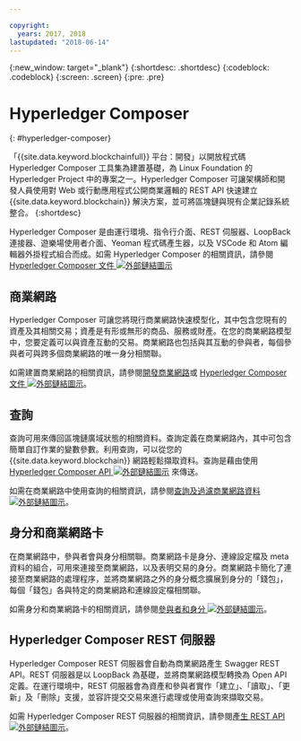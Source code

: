 ```yaml
---

copyright:
  years: 2017, 2018
lastupdated: "2018-06-14"
---
```


{:new_window: target="_blank"}
{:shortdesc: .shortdesc}
{:codeblock: .codeblock}
{:screen: .screen}
{:pre: .pre}


# Hyperledger Composer
{: #hyperledger-composer}

「{{site.data.keyword.blockchainfull}} 平台：開發」以開放程式碼 Hyperledger Composer 工具集為建置基礎，為 Linux Foundation 的 Hyperledger Project 中的專案之一。Hyperledger Composer 可讓架構師和開發人員使用對 Web 或行動應用程式公開商業邏輯的 REST API 快速建立 {{site.data.keyword.blockchain}} 解決方案，並可將區塊鏈與現有企業記錄系統整合。
{:shortdesc}

Hyperledger Composer 是由運行環境、指令行介面、REST 伺服器、LoopBack 連接器、遊樂場使用者介面、Yeoman 程式碼產生器，以及 VSCode 和 Atom 編輯器外掛程式組合而成。如需 Hyperledger Composer 的相關資訊，請參閱 [Hyperledger Composer 文件 ![外部鏈結圖示](../images/external_link.svg "外部鏈結圖示")](https://hyperledger.github.io/composer/latest/introduction/introduction.html)


## 商業網路

Hyperledger Composer 可讓您將現行商業網路快速模型化，其中包含您現有的資產及其相關交易；資產是有形或無形的商品、服務或財產。在您的商業網路模型中，您要定義可以與資產互動的交易。商業網路也包括與其互動的參與者，每個參與者可與跨多個商業網路的唯一身分相關聯。

如需建置商業網路的相關資訊，請參閱[開發商業網路](./develop.html)或 [Hyperledger Composer 文件 ![外部鏈結圖示](../images/external_link.svg "外部鏈結圖示")](https://hyperledger.github.io/composer/latest/introduction/introduction.html)。

## 查詢

查詢可用來傳回區塊鏈廣域狀態的相關資料。查詢定義在商業網路內，其中可包含簡單自訂作業的變數參數。利用查詢，可以從您的 {{site.data.keyword.blockchain}} 網路輕鬆擷取資料。查詢是藉由使用 [Hyperledger Composer API ![外部鏈結圖示](../images/external_link.svg "外部鏈結圖示")](https://hyperledger.github.io/composer/latest/api/api-doc-index) 來傳送。

如需在商業網路中使用查詢的相關資訊，請參閱[查詢及過濾商業網路資料 ![外部鏈結圖示](../images/external_link.svg "外部鏈結圖示")](https://hyperledger.github.io/composer/business-network/query)。

## 身分和商業網路卡

在商業網路中，參與者會與身分相關聯。商業網路卡是身分、連線設定檔及 meta 資料的組合，可用來連接至商業網路，以及表明交易的身分。商業網路卡簡化了連接至商業網路的處理程序，並將商業網路之外的身分概念擴展到身分的「錢包」，每個「錢包」各與特定的商業網路和連線設定檔相關聯。

如需身分和商業網路卡的相關資訊，請參閱[參與者和身分 ![外部鏈結圖示](../images/external_link.svg "外部鏈結圖示")](https://hyperledger.github.io/composer/managing/participantsandidentities)。

## Hyperledger Composer REST 伺服器

Hyperledger Composer REST 伺服器會自動為商業網路產生 Swagger REST API。REST 伺服器是以 LoopBack 為基礎，並將商業網路模型轉換為 Open API 定義。在運行環境中，REST 伺服器會為資產和參與者實作「建立」、「讀取」、「更新」及「刪除」支援，並容許提交交易來進行處理或使用查詢來擷取交易。

如需 Hyperledger Composer REST 伺服器的相關資訊，請參閱[產生 REST API ![外部鏈結圖示](../images/external_link.svg "外部鏈結圖示")](https://hyperledger.github.io/composer/integrating/getting-started-rest-api)。
